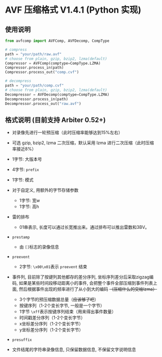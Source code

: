 # AVF 压缩格式 V1.4.1 (Python 实现)

## 使用说明

```python
from avfcomp import AVFComp, AVFDecomp, CompType

# compress
path = "your/path/raw.avf"
# choose from plain, gzip, bzip2, lzma(default)
Compressor = AVFComp(comptype=CompType.LZMA)
Compressor.process_in(path)
Compressor.process_out("comp.cvf")

# decompress
path = "your/path/comp.cvf"
# choose from plain, gzip, bzip2, lzma(default)
Decompressor = AVFDecomp(comptype=CompType.LZMA)
Decompressor.process_in(path)
Decompressor.process_out("raw.avf")
```

## 格式说明 (目前支持 Arbiter 0.52+)

- 对录像先进行一轮预压缩（此时压缩率能够达到15%左右）
- 可选 gzip, bzip2, lzma 二次压缩，默认采用 lzma 进行二次压缩（此时压缩率接近8%）
- 1字节: 大版本号
- 4字节: `prefix`
- 1字节: 模式
- 对于自定义, 用额外的字节存储参数

  - 1字节: 宽w
  - 1字节: 高h
- 雷的排布

  - 01串表示, 长度可以通过长宽推出来。通过排布可以推出雷数和3BV。
- `prestamp`

  - 由 `[]`标志的录像信息
- `preevent`

  - 2字节: `\x00\x01`表示 `preevent` 结束
- 事件列, 目前除了按键列其他都存的差分序列, 坐标序列差分后采取zigzag编码, 如果是某些时间段移动距离小的事件, 会把整个事件全部压缩到事件列表上面, 然后根据事件出现的频率进行了从小到大的编码 ~~（压缩什么的交给lzma）~~

  - 3个字节的预压缩数据总量（~~应该够了吧~~）
  - 按键序列（1-2个变长字节, 一般是一个字节）
  - 1字节 `\xff`表示按键序列结束（用来得出事件数量）
  - 时间戳差分序列（1-2个变长字节）
  - x坐标差分序列（1-2个变长字节）
  - y坐标差分序列（1-2个变长字节）
- `presuffix`
- 文件结尾的字符串录像信息, 只保留数据信息, 不保留文字说明信息
